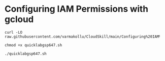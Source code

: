 #  Configuring IAM Permissions with gcloud

```
curl -LO raw.githubusercontent.com/varmakollu/CloudSkill/main/Configuring%20IAM%20Permissions%20with%20gcloud%20updated/quicklabgsp647.sh

chmod +x quicklabgsp647.sh

./quicklabgsp647.sh

```
